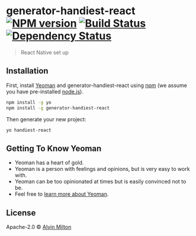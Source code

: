 # generator-handiest-react [![NPM version][npm-image]][npm-url] [![Build Status][travis-image]][travis-url] [![Dependency Status][daviddm-image]][daviddm-url]
> React Native set up

## Installation

First, install [Yeoman](http://yeoman.io) and generator-handiest-react using [npm](https://www.npmjs.com/) (we assume you have pre-installed [node.js](https://nodejs.org/)).

```bash
npm install -g yo
npm install -g generator-handiest-react
```

Then generate your new project:

```bash
yo handiest-react
```

## Getting To Know Yeoman

 * Yeoman has a heart of gold.
 * Yeoman is a person with feelings and opinions, but is very easy to work with.
 * Yeoman can be too opinionated at times but is easily convinced not to be.
 * Feel free to [learn more about Yeoman](http://yeoman.io/).

## License

Apache-2.0 © [Alvin Milton](https://thehandiest.github.io/)


[npm-image]: https://badge.fury.io/js/generator-handiest-react.svg
[npm-url]: https://npmjs.org/package/generator-handiest-react
[travis-image]: https://travis-ci.org/alvin-milton/generator-handiest-react.svg?branch=master
[travis-url]: https://travis-ci.org/alvin-milton/generator-handiest-react
[daviddm-image]: https://david-dm.org/alvin-milton/generator-handiest-react.svg?theme=shields.io
[daviddm-url]: https://david-dm.org/alvin-milton/generator-handiest-react

